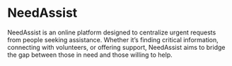 # NeedAssist
NeedAssist is an online platform designed to centralize urgent requests from people seeking assistance. Whether it’s finding critical information, connecting with volunteers, or offering support, NeedAssist aims to bridge the gap between those in need and those willing to help.
